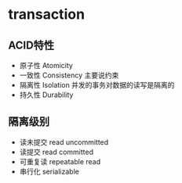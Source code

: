 # transaction

## ACID特性

- 原子性 Atomicity
- 一致性 Consistency 主要说约束
- 隔离性 Isolation 并发的事务对数据的读写是隔离的
- 持久性 Durability

## 隔离级别

- 读未提交 read uncommitted
- 读提交 read committed
- 可重复读 repeatable read
- 串行化 serializable
